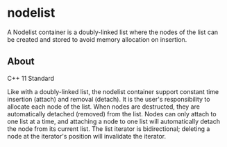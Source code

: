 # nodelist
A Nodelist container is a doubly-linked list where the nodes of the list can be created and stored to avoid memory allocation on insertion. 

## About

C++ 11 Standard

Like with a doubly-linked list, the nodelist container support constant time insertion (attach) and removal (detach). 
It is the user's responsibility to allocate each node of the list. 
When nodes are destructed, they are automatically detached (removed) from the list. 
Nodes can only attach to one list at a time, and attaching a node to one list will automatically detach the node from its current list. 
The list iterator is bidirectional; deleting a node at the iterator's position will invalidate the iterator. 


